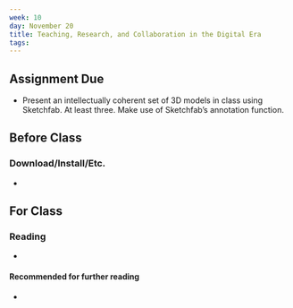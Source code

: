 ```yaml
---
week: 10
day: November 20
title: Teaching, Research, and Collaboration in the Digital Era  
tags: 
---
```


## Assignment Due
- Present an intellectually coherent set of 3D models in class using Sketchfab. At least three. Make use of Sketchfab’s annotation function.

## Before Class

### Download/Install/Etc.
- 

## For Class

### Reading
- 

#### Recommended for further reading
- 
